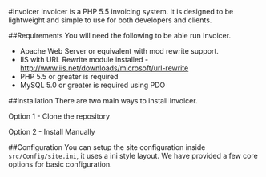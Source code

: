 #Invoicer
Invoicer is a PHP 5.5 invoicing system. It is designed to be lightweight and simple to use for both developers and clients.


##Requirements
You will need the following to be able run Invoicer.

* Apache Web Server or equivalent with mod rewrite support.
* IIS with URL Rewrite module installed - http://www.iis.net/downloads/microsoft/url-rewrite
* PHP 5.5 or greater is required
* MySQL 5.0 or greater is required using PDO


##Installation
There are two main ways to install Invoicer.

Option 1 - Clone the repository

Option 2 - Install Manually

##Configuration
You can setup the site configuration inside `src/Config/site.ini`, it uses a ini style layout. We have provided a few core options for basic configuration.

